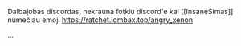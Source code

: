 Dalbajobas discordas, nekrauna fotkiu discord'e kai [[InsaneSimas]] numečiau emoji https://ratchet.lombax.top/angry_xenon

...